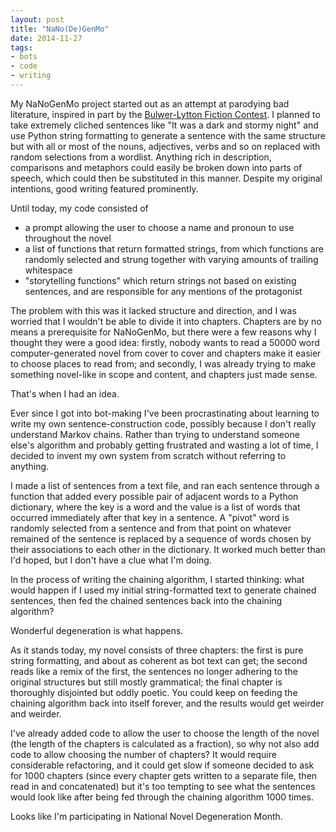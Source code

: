```yaml
---
layout: post
title: "NaNo(De)GenMo"
date: 2014-11-27
tags:
- bots
- code
- writing
---
```

My NaNoGenMo project started out as an attempt at parodying bad literature, inspired in part by the [Bulwer-Lytton Fiction Contest](http://www.bulwer-lytton.com/). I planned to take extremely cliched sentences like "It was a dark and stormy night" and use Python string formatting to generate a sentence with the same structure but with all or most of the nouns, adjectives, verbs and so on replaced with random selections from a wordlist. 
Anything rich in description, comparisons and metaphors could easily be broken down into parts of speech, which could then be substituted in this manner. Despite my original intentions, good writing featured prominently.

Until today, my code consisted of
<br>
- a prompt allowing the user to choose a name and pronoun to use throughout the novel<br>
- a list of functions that return formatted strings, from which functions are randomly selected and strung together with varying amounts of trailing whitespace<br>
- "storytelling functions" which return strings not based on existing sentences, and are responsible for any mentions of the protagonist

The problem with this was it lacked structure and direction, and I was worried that I wouldn't be able to divide it into chapters. Chapters are by no means a prerequisite for NaNoGenMo, but there were a few reasons why I thought they were a good idea: firstly, nobody wants to read a 50000 word computer-generated novel from cover to cover and chapters make it easier to choose places to read from; and secondly, I was already trying to make something novel-like in scope and content, and chapters just made sense.

That's when I had an idea.

Ever since I got into bot-making I've been procrastinating about learning to write my own sentence-construction code, possibly because I don't really understand Markov chains. Rather than trying to understand someone else's algorithm and probably getting frustrated and wasting a lot of time, I decided to invent my own system from scratch without referring to anything. 

I made a list of sentences from a text file, and ran each sentence through a function that added every possible pair of adjacent words to a Python dictionary, where the key is a word and the value is a list of words that occurred immediately after that key in a sentence. A "pivot" word is randomly selected from a sentence and from that point on whatever remained of the sentence is replaced by a sequence of words chosen by their associations to each other in the dictionary. It worked much better than I'd hoped, but I don't have a clue what I'm doing.

In the process of writing the chaining algorithm, I started thinking: what would happen if I used my initial string-formatted text to generate chained sentences, then fed the chained sentences back into the chaining algorithm?

Wonderful degeneration is what happens.

As it stands today, my novel consists of three chapters: the first is pure string formatting, and about as coherent as bot text can get; the second reads like a remix of the first, the sentences no longer adhering to the original structures but still mostly grammatical; the final chapter is thoroughly disjointed but oddly poetic. You could keep on feeding the chaining algorithm back into itself forever, and the results would get weirder and weirder. 

I've already added code to allow the user to choose the length of the novel (the length of the chapters is calculated as a fraction), so why not also add code to allow choosing the number of chapters? It would require considerable refactoring, and it could get slow if someone decided to ask for 1000 chapters (since every chapter gets written to a separate file, then read in and concatenated) but it's too tempting to see what the sentences would look like after being fed through the chaining algorithm 1000 times.

Looks like I'm participating in National Novel Degeneration Month.
